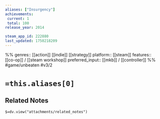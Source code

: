 ```yaml
---
aliases: ["Insurgency"]
achievements:
 current: 1
 total: 100
release_year: 2014

steam_app_id: 222880
last_updated: 1750218209
---
```

%%
genres:: [[action]] [[indie]] [[strategy]]
platform:: [[steam]]
features:: [[co-op]] / [[steam workshop]]
preferred_input:: [[mkb]] / [[controller]]
%%
#game/unbeaten
#v3/2

# `=this.aliases[0]`
## Related Notes
`$=dv.view("attachments/related_notes")`